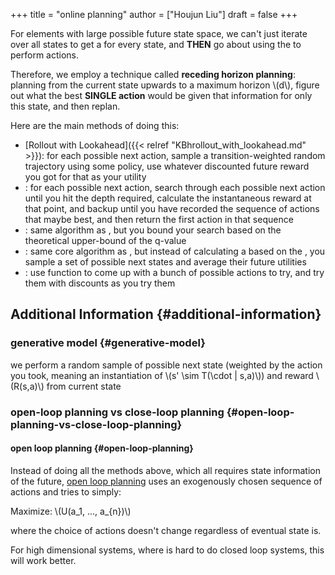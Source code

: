 +++
title = "online planning"
author = ["Houjun Liu"]
draft = false
+++

For elements with large possible future state space, we can't just iterate over all states to get a for every state, and **THEN** go about using the to perform actions.

Therefore, we employ a technique called **receding horizon planning**: planning from the current state upwards to a maximum horizon \\(d\\), figure out what the best **SINGLE action** would be given that information for only this state, and then replan.

Here are the main methods of doing this:

-   [Rollout with Lookahead]({{< relref "KBhrollout_with_lookahead.md" >}}): for each possible next action, sample a transition-weighted random trajectory using some policy, use whatever discounted future reward you got for that as your utility
-   : for each possible next action, search through each possible next action until you hit the depth required, calculate the instantaneous reward at that point, and backup until you have recorded the sequence of actions that maybe best, and then return the first action in that sequence
-   : same algorithm as , but you bound your search based on the theoretical upper-bound of the q-value
-   : same core algorithm as , but instead of calculating a based on the , you sample a set of possible next states and average their future utilities
-   : use function to come up with a bunch of possible actions to try, and try them with discounts as you try them


## Additional Information {#additional-information}


### generative model {#generative-model}

we perform a random sample of possible next state (weighted by the action you took, meaning an instantiation of \\(s' \sim T(\cdot | s,a)\\)) and reward \\(R(s,a)\\) from current state


### open-loop planning vs close-loop planning {#open-loop-planning-vs-close-loop-planning}


#### open loop planning {#open-loop-planning}

Instead of doing all the methods above, which all requires state information of the future, [open loop planning](#open-loop-planning) uses an exogenously chosen sequence of actions and tries to simply:

Maximize: \\(U(a\_1, ..., a\_{n})\\)

where the choice of actions doesn't change regardless of eventual state is.

For high dimensional systems, where is hard to do closed loop systems, this will work better.
